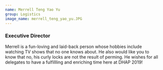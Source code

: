 ```yaml
---
name: Merrell Teng Yao Yu
group: Logistics
image_name: merrell_teng_yao_yu.JPG
---
```


### Executive Director

Merrell is a fun-loving and laid-back person whose hobbies include watching TV shows that no one knows about. He also would like you to know that no, his curly locks are not the result of perming. He wishes for all delegates to have a fulfillling and enriching time here at DHAP 2019!